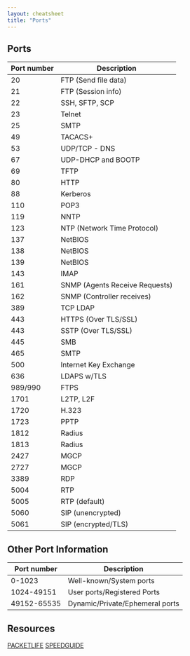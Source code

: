 ```yaml
---
layout: cheatsheet
title: "Ports"
---
```


## Ports

| Port number | Description                    |
|-------------|--------------------------------|
| 20          | FTP (Send file data)           |
| 21          | FTP (Session info)             |
| 22          | SSH, SFTP, SCP                 |
| 23          | Telnet                         |
| 25          | SMTP                           |
| 49          | TACACS+                        |
| 53          | UDP/TCP - DNS                  |
| 67          | UDP-DHCP and BOOTP             |
| 69          | TFTP                           |
| 80          | HTTP                           |
| 88          | Kerberos                       |
| 110         | POP3                           |
| 119         | NNTP                           |
| 123         | NTP (Network Time Protocol)    |
| 137         | NetBIOS                        |
| 138         | NetBIOS                        |
| 139         | NetBIOS                        |
| 143         | IMAP                           |
| 161         | SNMP (Agents Receive Requests) |
| 162         | SNMP (Controller receives)     |
| 389         | TCP LDAP                       |
| 443         | HTTPS (Over TLS/SSL)           |
| 443         | SSTP (Over TLS/SSL)            |
| 445         | SMB                            |
| 465         | SMTP                           |
| 500         | Internet Key Exchange          |
| 636         | LDAPS w/TLS                    |
| 989/990     | FTPS                           |
| 1701        | L2TP, L2F                      |
| 1720        | H.323                          |
| 1723        | PPTP                           |
| 1812        | Radius                         |
| 1813        | Radius                         |
| 2427        | MGCP                           |
| 2727        | MGCP                           |
| 3389        | RDP                            |
| 5004        | RTP                            |
| 5005        | RTP (default)                  |
| 5060        | SIP (unencrypted)              |
| 5061        | SIP (encrypted/TLS)            |

## Other Port Information

| Port number | Description                    |
|-------------|--------------------------------|
| 0-1023      | Well-known/System ports        |
| 1024-49151  | User ports/Registered Ports    |
| 49152-65535 | Dynamic/Private/Ephemeral ports|

## Resources
[PACKETLIFE](https://packetlife.net/media/library/23/common_ports.pdf)
[SPEEDGUIDE](https://www.speedguide.net/ports.php)
